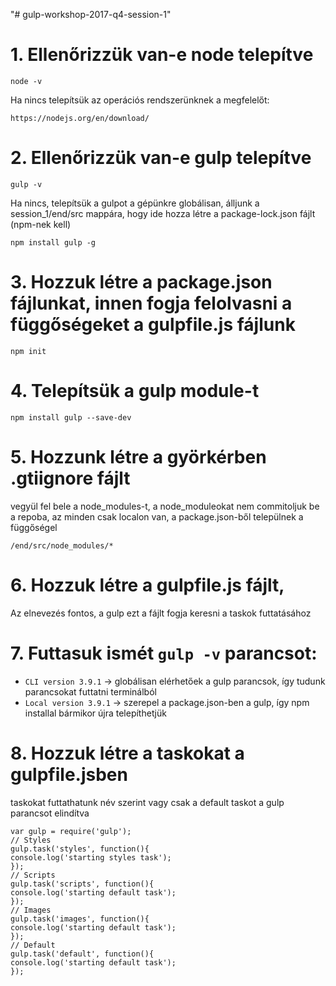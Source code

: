 "# gulp-workshop-2017-q4-session-1"

# 1. Ellenőrizzük van-e node telepítve
```node -v```

Ha nincs telepítsük az operációs rendszerünknek a megfelelőt:

```https://nodejs.org/en/download/```

# 2. Ellenőrizzük van-e gulp telepítve
```gulp -v```

Ha nincs, telepítsük a gulpot a gépünkre globálisan, álljunk a session_1/end/src mappára, hogy ide hozza létre a package-lock.json fájlt (npm-nek kell)

```npm install gulp -g```

# 3. Hozzuk létre a package.json fájlunkat, innen fogja felolvasni a függőségeket a gulpfile.js fájlunk

```npm init``` 

# 4. Telepítsük a gulp module-t
```npm install gulp --save-dev```

# 5. Hozzunk létre a györkérben .gtiignore fájlt 
vegyül fel bele a node_modules-t, a node_moduleokat nem commitoljuk be a repoba, az minden csak localon van, a package.json-ből települnek a függőségel

```/end/src/node_modules/*```

# 6. Hozzuk létre a gulpfile.js fájlt, 
Az elnevezés fontos, a gulp ezt a fájlt fogja keresni a taskok futtatásához

# 7. Futtasuk ismét ```gulp -v``` parancsot:

* ```CLI version 3.9.1``` → globálisan elérhetőek a gulp parancsok, így tudunk parancsokat futtatni terminálból
* ```Local version 3.9.1``` → szerepel a package.json-ben a gulp, így npm installal bármikor újra telepíthetjük

# 8. Hozzuk létre a taskokat a gulpfile.jsben
taskokat futtathatunk név szerint vagy csak a default taskot a gulp parancsot elindítva
```
var gulp = require('gulp');
// Styles
gulp.task('styles', function(){
console.log('starting styles task');
});
// Scripts
gulp.task('scripts', function(){
console.log('starting default task');
});
// Images
gulp.task('images', function(){
console.log('starting default task');
});
// Default
gulp.task('default', function(){
console.log('starting default task');
});
```